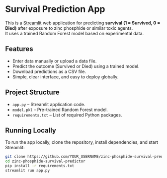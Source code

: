 # Survival Prediction App

This is a [Streamlit](https://zinc-phosphide-survival-predictor-yggducdjmzss8dkvnzsahs.streamlit.app/) web application for predicting **survival (1 = Survived, 0 = Died)** after exposure to zinc phosphide or similar toxic agents.  
It uses a trained Random Forest model based on experimental data.

## Features

- Enter data manually or upload a data file.
- Predict the outcome (Survived or Died) using a trained model.
- Download predictions as a CSV file.
- Simple, clear interface, and easy to deploy globally.

## Project Structure

- `app.py` – Streamlit application code.
- `model.pkl` – Pre-trained Random Forest model.
- `requirements.txt` – List of required Python packages.

## Running Locally

To run the app locally, clone the repository, install dependencies, and start Streamlit:

```bash
git clone https://github.com/YOUR_USERNAME/zinc-phosphide-survival-predictor.git
cd zinc-phosphide-survival-predictor
pip install -r requirements.txt
streamlit run app.py
